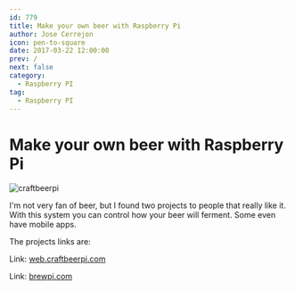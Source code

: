 ```yaml
---
id: 779
title: Make your own beer with Raspberry Pi
author: Jose Cerrejon
icon: pen-to-square
date: 2017-03-22 12:00:00
prev: /
next: false
category:
  - Raspberry PI
tag:
  - Raspberry PI
---
```


# Make your own beer with Raspberry Pi

![craftbeerpi](/images/2017/03/craftbeerpi.png)

I'm not very fan of beer, but I found two projects to people that really like it. With this system you can control how your beer will ferment. Some even have mobile apps.

The projects links are:

Link: [web.craftbeerpi.com](http://web.craftbeerpi.com/)

Link: [brewpi.com](https://www.brewpi.com/)

